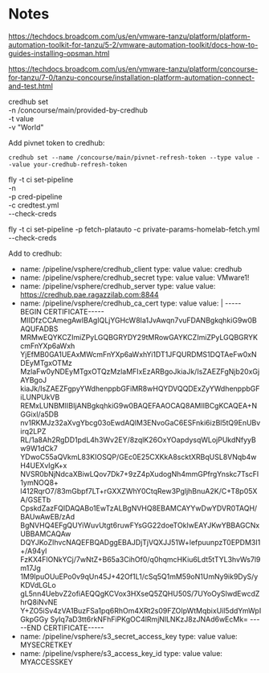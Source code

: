 
# Notes
https://techdocs.broadcom.com/us/en/vmware-tanzu/platform/platform-automation-toolkit-for-tanzu/5-2/vmware-automation-toolkit/docs-how-to-guides-installing-opsman.html

https://techdocs.broadcom.com/us/en/vmware-tanzu/platform/concourse-for-tanzu/7-0/tanzu-concourse/installation-platform-automation-connect-and-test.html

credhub set \
  -n /concourse/main/provided-by-credhub \
  -t value \
  -v "World"



Add pivnet token to credhub:

```
credhub set --name /concourse/main/pivnet-refresh-token --type value --value your-credhub-refresh-token
```

fly -t ci set-pipeline \
  -n \
  -p cred-pipeline \
  -c credtest.yml \
  --check-creds

fly -t ci set-pipeline -p fetch-platauto -c private-params-homelab-fetch.yml --check-creds




Add to credhub:
- name: /pipeline/vsphere/credhub_client
  type: value
  value: credhub
- name: /pipeline/vsphere/credhub_secret
  type: value
  value: VMware1!
- name: /pipeline/vsphere/credhub_server
  type: value
  value: https://credhub.pae.ragazzilab.com:8844
- name: /pipeline/vsphere/credhub_ca_cert
  type: value
  value: |
    -----BEGIN CERTIFICATE-----
    MIIDfzCCAmegAwIBAgIQLjYGHcW8Ia1JvAwqn7vuFDANBgkqhkiG9w0BAQUFADBS
    MRMwEQYKCZImiZPyLGQBGRYDY29tMRowGAYKCZImiZPyLGQBGRYKcmFnYXp6aWxh
    YjEfMB0GA1UEAxMWcmFnYXp6aWxhYi1DT1JFQURDMS1DQTAeFw0xNDEyMTgxOTMz
    MzlaFw0yNDEyMTgxOTQzMzlaMFIxEzARBgoJkiaJk/IsZAEZFgNjb20xGjAYBgoJ
    kiaJk/IsZAEZFgpyYWdhenppbGFiMR8wHQYDVQQDExZyYWdhenppbGFiLUNPUkVB
    REMxLUNBMIIBIjANBgkqhkiG9w0BAQEFAAOCAQ8AMIIBCgKCAQEA+NGGixl/a5DB
    nv1RKMJz32aXvgYbcg03oEwdAQlM3ENvoGaC6ESFnki6izBl5tQ9EnUBvirq2LPZ
    RL/1a8Ah2RgDD1pdL4h3Wv2EY/8zqlK26OxYOapdysqWLojPUkdNfyyBw9W1dCk7
    YDwoC55aQVkmL83KIOSQP/GEc0E25CXKkA8scktXRBqUSL8VNqb4wH4UEXvIgK+x
    NVSR0bNjNdcaXBiwLQov7Dk7+9zZ4pXudogNh4mmGPfrgYnskc7TscFl1ymNOQ8+
    l412RqrO7/83mGbpf7LT+rGXXZWhY0CtqRew3PgljhBnuA2K/C+T8p05XA/GSETb
    CpskdZazFQIDAQABo1EwTzALBgNVHQ8EBAMCAYYwDwYDVR0TAQH/BAUwAwEB/zAd
    BgNVHQ4EFgQUYiWuvUtgt6ruwFYsGG22doeTOkIwEAYJKwYBBAGCNxUBBAMCAQAw
    DQYJKoZIhvcNAQEFBQADggEBAJDjTjVQXJJ51W+lefpuunpzT0EPDM3I1+/A94yl
    FzKX4FlONkYCj/7wNtZ+B65a3CihOf0/q0hqmcHKiu6Ldt5tTYL3hvWs7l9m17Jg
    1M9IpuOUuEPo0v9qUn45J+42Of1L1/cSq5Q1mM59oN1UmNy9ik9DyS/yKDVdLGLo
    gL5nn4UebvZ2ofiAEQQgKCVox3HXseQ5ZQHU50S/7UYoOySIwdEwcdZhrQ8iNvNE
    Y+ZO5iSv4zVA1BuzFSa1pq6RhOm4XRt2s09FZOIpWtMqbixUil5ddYmWpIGkpGGy
    SyIq7aD3tt6rkNFhFiPKgOC4lRmjNlLNKzJ8zJNAd6wEcMk=
    -----END CERTIFICATE-----
- name: /pipeline/vsphere/s3_secret_access_key
  type: value
  value: MYSECRETKEY
- name: /pipeline/vsphere/s3_access_key_id
  type: value
  value: MYACCESSKEY
